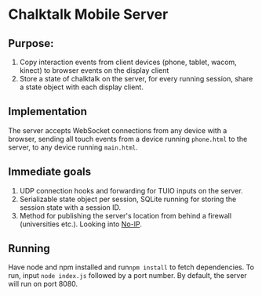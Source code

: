 # Chalktalk Mobile Server

## Purpose:
1. Copy interaction events from client devices (phone, tablet, wacom, kinect) to browser events on the display client
2. Store a state of chalktalk on the server, for every running session, share a state object with each display client.

## Implementation
The server accepts WebSocket connections from any device with a browser, sending all touch events from a device running `phone.html` to the server, to any device running `main.html`.

## Immediate goals
1. UDP connection hooks and forwarding for TUIO inputs on the server.
2. Serializable state object per session, SQLite running for storing the session state with a session ID.
3. Method for publishing the server's location from behind a firewall (universities etc.). Looking 
into [No-IP](http://www.no-ip.org).

## Running
Have node and npm installed and run`npm install` to fetch dependencies. 
To run, input `node index.js` followed by a port number. By default, the server will run on port 8080.
